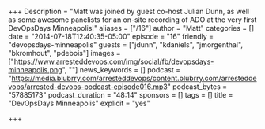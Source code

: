 +++
Description = "Matt was joined by guest co-host Julian Dunn, as well as some awesome panelists for an on-site recording of ADO at the very first DevOpsDays Minneapolis!"
aliases = ["/16"]
author = "Matt"
categories = []
date = "2014-07-18T12:40:35-05:00"
episode = "16"
friendly = "devopsdays-minneapolis"
guests = ["jdunn", "kdaniels", "jmorgenthal", "bkromhout", "pdebois"]
images = ["https://www.arresteddevops.com/img/social/fb/devopsdays-minneapolis.png", ""]
news_keywords = []
podcast = "https://media.blubrry.com/arresteddevops/content.blubrry.com/arresteddevops/arrested-devops-podcast-episode016.mp3"
podcast_bytes = "57885173"
podcast_duration = "48:14"
sponsors = []
tags = []
title = "DevOpsDays Minneapolis"
explicit = "yes"

+++
